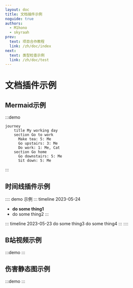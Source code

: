```yaml
---
layout: doc
title: 文档插件示例
noguide: true
authors:
  - M1hono
  - skyraah
prev:
  text: 项目合作教程
  link: /zh/doc/index
next:
  text: 类型检查示例
  link: /zh/doc/test
---
```


# 文档插件示例

## Mermaid示例

:::demo
<ClientOnly>

```mermaid
journey
    title My working day
    section Go to work
      Make tea: 5: Me
      Go upstairs: 3: Me
      Do work: 1: Me, Cat
    section Go home
      Go downstairs: 5: Me
      Sit down: 5: Me
```
</ClientOnly>
:::

## 时间线插件示例



:::: demo 示例
::: timeline 2023-05-24
- **do some thing1**
- do some thing2
:::

::: timeline 2023-05-23
do some thing3
do some thing4
:::
::::

## B站视频示例

:::demo
<BilibiliVideo bvid="BV1rC4y1C7z2" />
:::

## 伤害静态图示例

:::demo
<ClientOnly>
<DamageChart
  mode="static"
  :incomingDamage="20"
  :armorToughness="5"
  :minDamage="4"
  :maxDamage="20"
  :maxArmorPoints="20"
  :isJavaEdition="true"
/>
</ClientOnly>
:::